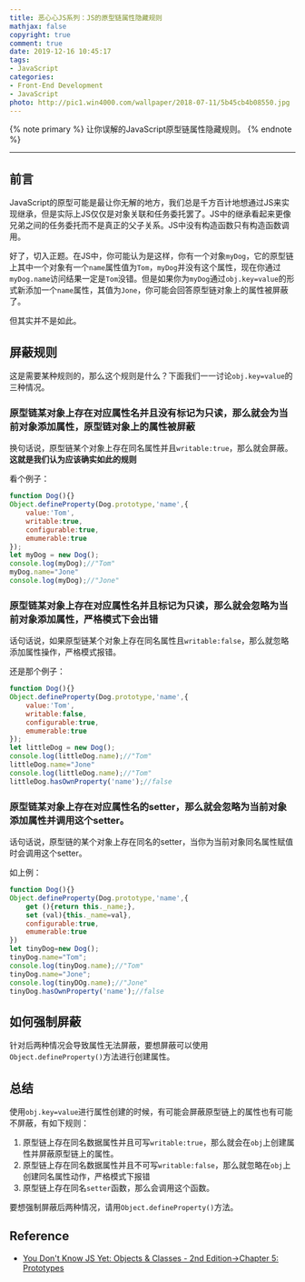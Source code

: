 ```yaml
---
title: 恶心心JS系列：JS的原型链属性隐藏规则
mathjax: false
copyright: true
comment: true
date: 2019-12-16 10:45:17
tags:
- JavaScript
categories:
- Front-End Development
- JavaScript
photo: http://pic1.win4000.com/wallpaper/2018-07-11/5b45cb4b08550.jpg
---
```


{% note primary %}
让你误解的JavaScript原型链属性隐藏规则。
{% endnote %}

<!-- more -->

---

## 前言

JavaScript的原型可能是最让你无解的地方，我们总是千方百计地想通过JS来实现继承，但是实际上JS仅仅是对象关联和任务委托罢了。JS中的继承看起来更像兄弟之间的任务委托而不是真正的父子关系。JS中没有构造函数只有构造函数调用。

好了，切入正题。在JS中，你可能认为是这样，你有一个对象`myDog`，它的原型链上其中一个对象有一个`name`属性值为`Tom`，`myDog`并没有这个属性，现在你通过`myDog.name`访问结果一定是`Tom`没错。但是如果你为`myDog`通过`obj.key=value`的形式新添加一个`name`属性，其值为`Jone`，你可能会回答原型链对象上的属性被屏蔽了。

但其实并不是如此。

## 屏蔽规则

这是需要某种规则的，那么这个规则是什么？下面我们一一讨论`obj.key=value`的三种情况。

### 原型链某对象上存在对应属性名并且没有标记为只读，那么就会为当前对象添加属性，原型链对象上的属性被屏蔽

换句话说，原型链某个对象上存在同名属性并且`writable:true`，那么就会屏蔽。**这就是我们认为应该确实如此的规则**

看个例子：

```javascript
function Dog(){}
Object.defineProperty(Dog.prototype,'name',{
    value:'Tom',
    writable:true,
    configurable:true,
    emumerable:true
});
let myDog = new Dog();
console.log(myDog);//"Tom"
myDog.name="Jone"
console.log(myDog);//"Jone"
```

### 原型链某对象上存在对应属性名并且标记为只读，那么就会忽略为当前对象添加属性，严格模式下会出错

话句话说，如果原型链某个对象上存在同名属性且`writable:false`，那么就忽略添加属性操作，严格模式报错。

还是那个例子：

```javascript
function Dog(){}
Object.defineProperty(Dog.prototype,'name',{
    value:'Tom',
    writable:false,
    configurable:true,
    emumerable:true
});
let littleDog = new Dog();
console.log(littleDog.name);//"Tom"
littleDog.name="Jone"
console.log(littleDog.name);//"Tom"
littleDog.hasOwnProperty('name');//false
```

### 原型链某对象上存在对应属性名的setter，那么就会忽略为当前对象添加属性并调用这个setter。

话句话说，原型链的某个对象上存在同名的setter，当你为当前对象同名属性赋值时会调用这个setter。

如上例：

```javascript
function Dog(){}
Object.defineProperty(Dog.prototype,'name',{
    get (){return this._name;},
    set (val){this._name=val},
    configurable:true,
    emumerable:true
})
let tinyDog=new Dog();
tinyDog.name="Tom";
console.log(tinyDog.name);//"Tom"
tinyDog.name="Jone";
console.log(tinyDOg.name);//"Jone"
tinyDog.hasOwnProperty('name');//false
```

## 如何强制屏蔽

针对后两种情况会导致属性无法屏蔽，要想屏蔽可以使用`Object.defineProperty()`方法进行创建属性。


## 总结

使用`obj.key=value`进行属性创建的时候，有可能会屏蔽原型链上的属性也有可能不屏蔽，有如下规则：
1. 原型链上存在同名数据属性并且可写`writable:true`，那么就会在`obj`上创建属性并屏蔽原型链上的属性。
2. 原型链上存在同名数据属性并且不可写`writable:false`，那么就忽略在`obj`上创建同名属性动作，严格模式下报错
3. 原型链上存在同名`setter`函数，那么会调用这个函数。

要想强制屏蔽后两种情况，请用`Object.defineProperty()`方法。

## Reference

- [You Don't Know JS Yet: Objects & Classes - 2nd Edition->Chapter 5: Prototypes](https://github.com/getify/You-Dont-Know-JS/blob/2nd-ed/objects-classes/ch5.md)